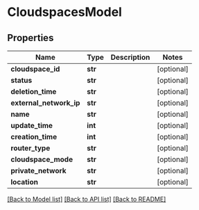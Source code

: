 # CloudspacesModel

## Properties
Name | Type | Description | Notes
------------ | ------------- | ------------- | -------------
**cloudspace_id** | **str** |  | [optional] 
**status** | **str** |  | [optional] 
**deletion_time** | **str** |  | [optional] 
**external_network_ip** | **str** |  | [optional] 
**name** | **str** |  | [optional] 
**update_time** | **int** |  | [optional] 
**creation_time** | **int** |  | [optional] 
**router_type** | **str** |  | [optional] 
**cloudspace_mode** | **str** |  | [optional] 
**private_network** | **str** |  | [optional] 
**location** | **str** |  | [optional] 

[[Back to Model list]](../README.md#documentation-for-models) [[Back to API list]](../README.md#documentation-for-api-endpoints) [[Back to README]](../README.md)



